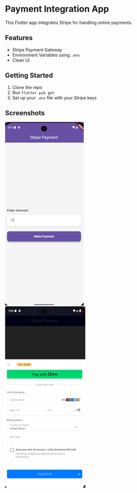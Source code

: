 # Payment Integration App

This Flutter app integrates Stripe for handling online payments.

## Features
- Stripe Payment Gateway
- Environment Variables using `.env`
- Clean UI

## Getting Started
1. Clone the repo
2. Run `flutter pub get`
3. Set up your `.env` file with your Stripe keys
## Screenshots

![Screen 1](screenshot/screenshot_1.png)
![Screen 2](screenshot/screenshot_2.png)